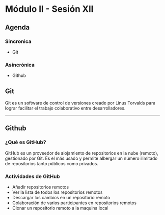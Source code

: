 # Módulo II - Sesión XII

## Agenda

### Sincronica

- Git

### Asincrónica

- Github

## Git

Git es un software de control de versiones creado por Linus Torvalds para lograr facilitar el trabajo colaborativo entre desarrolladores.

---

## Github

### ¿Qué es GitHub?

GitHub es un proveedor de alojamiento de repositorios en la nube (remoto), gestionado por Git. Es el más usado y permite albergar un número ilimitado de repositorios tanto públicos como privados.

### Actividades de GitHub

- Añadir repositorios remotos
- Ver la lista de todos los repositorios remotos
- Descargar los cambios en un repositorio remoto
- Colaboración de varios participantes en repositorios remotos
- Clonar un repositorio remoto a la maquina local
